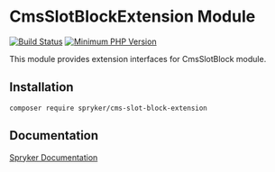 # CmsSlotBlockExtension Module
[![Build Status](https://travis-ci.org/spryker/cms-slot-block-extension.svg)](https://travis-ci.org/spryker/cms-slot-block-extension)
[![Minimum PHP Version](https://img.shields.io/badge/php-%3E%3D%207.2-8892BF.svg)](https://php.net/)

This module provides extension interfaces for CmsSlotBlock module.

## Installation

```
composer require spryker/cms-slot-block-extension
```

## Documentation

[Spryker Documentation](https://documentation.spryker.com/module_guide/overview.htm)
